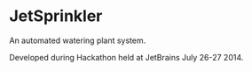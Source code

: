 JetSprinkler
============

An automated watering plant system.

Developed during Hackathon held at JetBrains July 26-27 2014.
